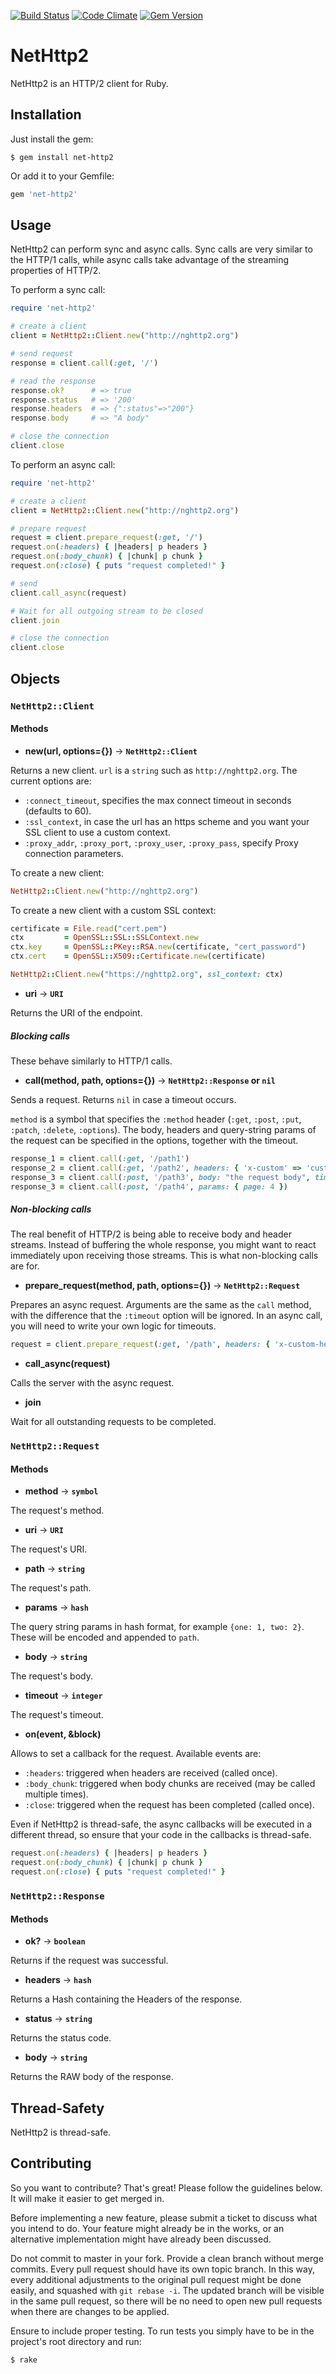 [![Build Status](https://travis-ci.org/ostinelli/net-http2.svg?branch=master)](https://travis-ci.org/ostinelli/net-http2)
[![Code Climate](https://codeclimate.com/github/ostinelli/net-http2/badges/gpa.svg)](https://codeclimate.com/github/ostinelli/net-http2)
[![Gem Version](https://badge.fury.io/rb/net-http2.svg)](https://badge.fury.io/rb/net-http2)

# NetHttp2

NetHttp2 is an HTTP/2 client for Ruby.

## Installation
Just install the gem:

```
$ gem install net-http2
```

Or add it to your Gemfile:

```ruby
gem 'net-http2'
```

## Usage
NetHttp2 can perform sync and async calls. Sync calls are very similar to the HTTP/1 calls, while async calls take advantage of the streaming properties of HTTP/2.

To perform a sync call:
```ruby
require 'net-http2'

# create a client
client = NetHttp2::Client.new("http://nghttp2.org")

# send request
response = client.call(:get, '/')

# read the response
response.ok?      # => true
response.status   # => '200'
response.headers  # => {":status"=>"200"}
response.body     # => "A body"

# close the connection
client.close
```

To perform an async call:
```ruby
require 'net-http2'

# create a client
client = NetHttp2::Client.new("http://nghttp2.org")

# prepare request
request = client.prepare_request(:get, '/')
request.on(:headers) { |headers| p headers }
request.on(:body_chunk) { |chunk| p chunk }
request.on(:close) { puts "request completed!" }

# send
client.call_async(request)

# Wait for all outgoing stream to be closed
client.join

# close the connection
client.close
```

## Objects

### `NetHttp2::Client`

#### Methods

 * **new(url, options={})** → **`NetHttp2::Client`**

 Returns a new client. `url` is a `string` such as `http://nghttp2.org`.
 The current options are:

  * `:connect_timeout`, specifies the max connect timeout in seconds (defaults to 60).
  * `:ssl_context`, in case the url has an https scheme and you want your SSL client to use a custom context.
  * `:proxy_addr`, `:proxy_port`, `:proxy_user`, `:proxy_pass`, specify Proxy connection parameters.

 To create a new client:
 ```ruby
 NetHttp2::Client.new("http://nghttp2.org")
 ```

 To create a new client with a custom SSL context:
 ```ruby
 certificate = File.read("cert.pem")
 ctx         = OpenSSL::SSL::SSLContext.new
 ctx.key     = OpenSSL::PKey::RSA.new(certificate, "cert_password")
 ctx.cert    = OpenSSL::X509::Certificate.new(certificate)

 NetHttp2::Client.new("https://nghttp2.org", ssl_context: ctx)
 ```

 * **uri** → **`URI`**

 Returns the URI of the endpoint.

##### Blocking calls
These behave similarly to HTTP/1 calls.

 * **call(method, path, options={})** → **`NetHttp2::Response` or `nil`**

 Sends a request. Returns `nil` in case a timeout occurs.

 `method` is a symbol that specifies the `:method` header (`:get`, `:post`, `:put`, `:patch`, `:delete`, `:options`). The body, headers and query-string params of the request can be specified in the options, together with the timeout.

 ```ruby
 response_1 = client.call(:get, '/path1')
 response_2 = client.call(:get, '/path2', headers: { 'x-custom' => 'custom' })
 response_3 = client.call(:post, '/path3', body: "the request body", timeout: 1)
 response_3 = client.call(:post, '/path4', params: { page: 4 })
 ```

##### Non-blocking calls
The real benefit of HTTP/2 is being able to receive body and header streams. Instead of buffering the whole response, you might want to react immediately upon receiving those streams. This is what non-blocking calls are for.

 * **prepare_request(method, path, options={})** → **`NetHttp2::Request`**

 Prepares an async request. Arguments are the same as the `call` method, with the difference that the `:timeout` option will be ignored. In an async call, you will need to write your own logic for timeouts.

 ```ruby
 request = client.prepare_request(:get, '/path', headers: { 'x-custom-header' => 'custom' })
 ```

 * **call_async(request)**

 Calls the server with the async request.

 * **join**

 Wait for all outstanding requests to be completed.


### `NetHttp2::Request`

#### Methods

 * **method** → **`symbol`**

 The request's method.

 * **uri** → **`URI`**

 The request's URI.

 * **path** → **`string`**

 The request's path.

 * **params** → **`hash`**

 The query string params in hash format, for example `{one: 1, two: 2}`. These will be encoded and appended to `path`.

 * **body** → **`string`**

 The request's body.

 * **timeout** → **`integer`**

 The request's timeout.

 * **on(event, &block)**

 Allows to set a callback for the request. Available events are:

  * `:headers`: triggered when headers are received (called once).
  * `:body_chunk`: triggered when body chunks are received (may be called multiple times).
  * `:close`: triggered when the request has been completed (called once).

 Even if NetHttp2 is thread-safe, the async callbacks will be executed in a different thread, so ensure that your code in the callbacks is thread-safe.

 ```ruby
 request.on(:headers) { |headers| p headers }
 request.on(:body_chunk) { |chunk| p chunk }
 request.on(:close) { puts "request completed!" }
 ```


### `NetHttp2::Response`

#### Methods

 * **ok?** → **`boolean`**

 Returns if the request was successful.

 * **headers** → **`hash`**

 Returns a Hash containing the Headers of the response.

 * **status** → **`string`**

 Returns the status code.

 * **body** → **`string`**

 Returns the RAW body of the response.


## Thread-Safety
NetHttp2 is thread-safe.

## Contributing
So you want to contribute? That's great! Please follow the guidelines below. It will make it easier to get merged in.

Before implementing a new feature, please submit a ticket to discuss what you intend to do. Your feature might already be in the works, or an alternative implementation might have already been discussed.

Do not commit to master in your fork. Provide a clean branch without merge commits. Every pull request should have its own topic branch. In this way, every additional adjustments to the original pull request might be done easily, and squashed with `git rebase -i`. The updated branch will be visible in the same pull request, so there will be no need to open new pull requests when there are changes to be applied.

Ensure to include proper testing. To run tests you simply have to be in the project's root directory and run:

```bash
$ rake
```
